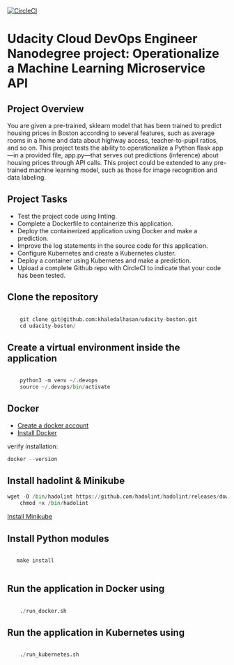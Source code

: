 [![CircleCI](https://circleci.com/gh/khaledalhasan/udacity-boston.svg?style=svg)](https://circleci.com/gh/https://app.circleci.com/pipelines/github/khaledalhasan/udacity-boston/9/workflows/a8cfce97-1953-4d9c-a799-11638b28d68b/jobs/11)
# Udacity Cloud DevOps Engineer Nanodegree project: Operationalize a Machine Learning Microservice API
## Project Overview

You are given a pre-trained, sklearn model that has been trained to predict housing prices in Boston according to several features, such as average rooms in a home and data about highway access, teacher-to-pupil ratios, and so on.
This project tests the ability to operationalize a Python flask app—in a provided file, app.py—that serves out predictions (inference) about housing prices through API calls.
This project could be extended to any pre-trained machine learning model, such as those for image recognition and data labeling.

## Project Tasks

* Test the project code using linting.
* Complete a Dockerfile to containerize this application.
* Deploy the containerized application using Docker and make a prediction.
* Improve the log statements in the source code for this application.
* Configure Kubernetes and create a Kubernetes cluster.
* Deploy a container using Kubernetes and make a prediction.
* Upload a complete Github repo with CircleCI to indicate that your code has been tested.

## Clone the repository
```python

    git clone git@github.com:khaledalhasan/udacity-boston.git
    cd udacity-boston/
```
## Create a virtual environment inside the application 
```python

    python3 -m venv ~/.devops
    source ~/.devops/bin/activate
```
## Docker

- [Create a docker account](https://hub.docker.com/signup)
- [Install Docker](https://docs.docker.com/get-docker/)

verify installation:
```python
docker --version
```

## Install hadolint & Minikube

```python
wget -O /bin/hadolint https://github.com/hadolint/hadolint/releases/download/v1.16.3/hadolint-Linux-x86_64 &&\
    chmod +x /bin/hadolint
```

[Install Minikube](https://kubernetes.io/docs/tasks/tools/install-minikube/)

## Install Python modules

```python

   make install
    
```

## Run the application in Docker using

```python

    ./run_docker.sh

```

## Run the application in Kubernetes using

```python

    ./run_kubernetes.sh

```
